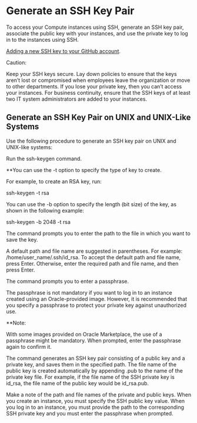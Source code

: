 # Generate an SSH Key Pair

To access your Compute instances using SSH, generate an SSH key pair, associate the public key with your instances, and use the private key to log in to the instances using SSH.

[Adding a new SSH key to your GitHub account](http://tinyurl.com/24kzzydk).

Caution:

Keep your SSH keys secure. Lay down policies to ensure that the keys aren’t lost or compromised when employees leave the organization or move to other departments. If you lose your private key, then you can’t access your instances. For business continuity, ensure that the SSH keys of at least two IT system administrators are added to your instances. 

## Generate an SSH Key Pair on UNIX and UNIX-Like Systems

Use the following procedure to generate an SSH key pair on UNIX and UNIX-like systems:

Run the ssh-keygen command.

**You can use the -t option to specify the type of key to create.

For example, to create an RSA key, run:

ssh-keygen -t rsa

You can use the -b option to specify the length (bit size) of the key, as shown in the following example:

ssh-keygen -b 2048 -t rsa

The command prompts you to enter the path to the file in which you want to save the key.

A default path and file name are suggested in parentheses. For example: /home/user_name/.ssh/id_rsa. To accept the default path and file name, press Enter. Otherwise, enter the required path and file name, and then press Enter.

The command prompts you to enter a passphrase.

The passphrase is not mandatory if you want to log in to an instance created using an Oracle-provided image. However, it is recommended that you specify a passphrase to protect your private key against unauthorized use.

**Note:

With some images provided on Oracle Marketplace, the use of a passphrase might be mandatory. When prompted, enter the passphrase again to confirm it.

The command generates an SSH key pair consisting of a public key and a private key, and saves them in the specified path. The file name of the public key is created automatically by appending .pub to the name of the private key file. For example, if the file name of the SSH private key is id_rsa, the file name of the public key would be id_rsa.pub.

Make a note of the path and file names of the private and public keys. When you create an instance, you must specify the SSH public key value. When you log in to an instance, you must provide the path to the corresponding SSH private key and you must enter the passphrase when prompted.
